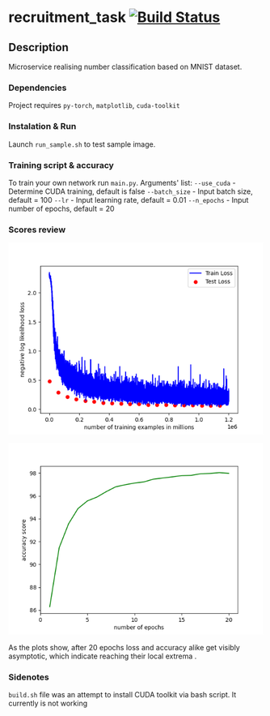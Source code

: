 # recruitment_task [![Build Status](https://travis-ci.com/piterosq/recruitment_task.svg?branch=master)](https://travis-ci.com/piterosq/recruitment_task)

## Description
Microservice realising number classification based on MNIST dataset.

### Dependencies
Project requires `py-torch`, `matplotlib`, `cuda-toolkit`

### Instalation & Run
Launch `run_sample.sh` to test sample image.

### Training script & accuracy
To train your own network run `main.py`. Arguments' list:
`--use_cuda` - Determine CUDA training, default is false
`--batch_size` - Input batch size, default = 100
`--lr` - Input learning rate, default = 0.01
`--n_epochs` - Input number of epochs, default = 20

### Scores review

![loss](loss_plot.png)

![acc](acc_plot.png)

As the plots show, after 20 epochs loss and accuracy alike get visibly asymptotic, which indicate reaching their local extrema  .
### Sidenotes

`build.sh` file was an attempt to install CUDA toolkit via bash script. It currently is not working
